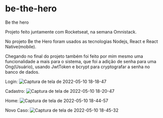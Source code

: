 # be-the-hero
Be the hero

Projeto feito juntamente com Rocketseat, na semana Omnistack.

No projeto Be the Hero foram usados as tecnologias Nodejs, React e React Native(mobile).

Chegando no final do projeto também foi feito por mim mesmo uma funcionalidade a mais para o sistema, que foi a adição de senha para uma Ong(Usuário),
usando JwtToken e bcrypt para cryptografar a senha no banco de dados.

Login:
![Captura de tela de 2022-05-10 18-18-47](https://user-images.githubusercontent.com/72367387/167723604-30160d94-b5de-4fde-80fd-93e0d58fa728.png)

Cadastro:
![Captura de tela de 2022-05-10 18-20-47](https://user-images.githubusercontent.com/72367387/167723884-cf6fd329-9b05-4da2-8a77-a128f70f912c.png)

Home:
![Captura de tela de 2022-05-10 18-44-57](https://user-images.githubusercontent.com/72367387/167727071-9dd73387-bd0e-430e-842b-8f40ff775f00.png)

Novo Caso:
![Captura de tela de 2022-05-10 18-45-32](https://user-images.githubusercontent.com/72367387/167727125-a86cad1f-000d-4090-81ee-d10b8401a623.png)
